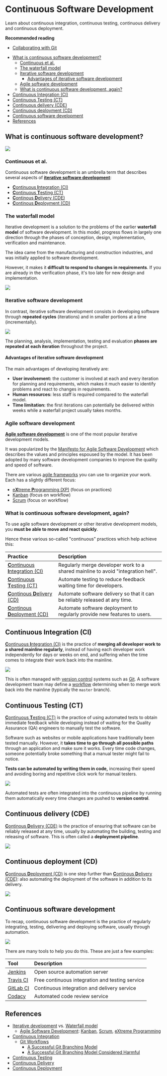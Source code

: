 # Continuous Software Development

Learn about continuous integration, continuous testing, continuous delivery and continuous deployment.

<!-- slide-include ../../BANNER.md -->

**Recommended reading**

* [Collaborating with Git](../git-collaborating/)

<!-- START doctoc generated TOC please keep comment here to allow auto update -->
<!-- DON'T EDIT THIS SECTION, INSTEAD RE-RUN doctoc TO UPDATE -->

- [What is continuous software development?](#what-is-continuous-software-development)
  - [Continuous et al.](#continuous-et-al)
  - [The waterfall model](#the-waterfall-model)
  - [Iterative software development](#iterative-software-development)
    - [Advantages of iterative software development](#advantages-of-iterative-software-development)
  - [Agile software development](#agile-software-development)
  - [What is continuous software development, again?](#what-is-continuous-software-development-again)
- [Continuous Integration (CI)](#continuous-integration-ci)
- [Continuous Testing (CT)](#continuous-testing-ct)
- [Continuous delivery (CDE)](#continuous-delivery-cde)
- [Continuous deployment (CD)](#continuous-deployment-cd)
- [Continuous software development](#continuous-software-development)
- [References](#references)

<!-- END doctoc generated TOC please keep comment here to allow auto update -->



## What is continuous software development?

<!-- slide-front-matter class: center, middle -->

<p class='center'><img class='w80' src='images/continuous.png' /></p>

### Continuous et al.

Continuous software development is an umbrella term that describes several aspects of [**iterative software development**][iterative]:

* [**C**ontinuous **I**ntegration (CI)][ci]
* [**C**ontinuous **T**esting (CT)][ct]
* [**C**ontinous **D**elivery (CDE)][cde]
* [**C**ontinous **D**eployment (CD)][cd]

### The waterfall model

Iterative development is a solution to the problems of the earlier **waterfall model** of software development.
In this model, progress flows in largely one direction through the phases of conception, design, implementation, verification and maintenance.

<!-- slide-column -->

The idea came from the manufacturing and construction industries,
and was initially applied to software development.

However, it makes it **difficult to respond to changes in requirements**.
If you are already in the verification phase, it's too late for new design and implementation.

<!-- slide-column 65 -->

<img class='w100' src='images/waterfall.png' />

### Iterative software development

In contrast, iterative software development consists in developing software through **repeated cycles** (iterations) and in smaller portions at a time (incrementally).

<p class='center'><img class='w70' src='images/iterative.png' /></p>

The planning, analysis, implementation, testing and evaluation **phases are repeated at each iteration** throughout the project.

#### Advantages of iterative software development

The main advantages of developing iteratively are:

* **User involvement:** the customer is involved at each and every iteration for planning and requirements,
  which makes it much easier to identify problems and react to changes in requirements.
* **Human resources:** less staff is required compared to the waterfall model.
* **Time limitation:** the first iterations can potentially be delivered within weeks while a waterfall project usually takes months.

### Agile software development

[**Agile software development**][agile] is one of the most popular iterative development models.

It was popularized by the [Manifesto for Agile Software Development][agile-manifesto]
which describes the values and principles espoused by the model.
It has been adopted by many software development companies to improve the quality and speed of software.

There are various [agile frameworks][agile-frameworks] you can use to organize your work.
Each has a slightly different focus:

* [e**X**treme **P**rogramming (XP)][xp] (focus on practices)
* [Kanban][kanban] (focus on workflow)
* [Scrum][scrum] (focus on workflow)

### What is continuous software development, again?

To use agile software development or other iterative development models,
you **must be able to move and react quickly**.

Hence these various so-called "continuous" practices which help achieve this:

Practice                                  | Description
:---------------------------------------- | :-------------------------------------------------------------------------------
[**C**ontinuous **I**ntegration (CI)][ci] | Regularly merge developer work to a shared mainline to avoid "integration hell".
[**C**ontinuous **T**esting (CT)][ct]     | Automate testing to reduce feedback waiting time for developers.
[**C**ontinous **D**elivery (CD)][cde]    | Automate software delivery so that it can be reliably released at any time.
[**C**ontinous **D**eployment (CD)][cd]   | Automate software deployment to regularly provide new features to users.



## Continuous Integration (CI)

[**C**ontinuous **I**ntegration (CI)][ci] is the practice of **merging all developer work to a shared mainline regularly**,
instead of having each developer work independently for days or weeks on end, and suffering when the time comes to integrate their work back into the mainline.

<p class='center'><img class='w80' src='images/git-workflow.png' /></p>

This is often managed with [version control][vcs] systems such as [Git][git].
A software development team may define a [workflow][git-workflows] determining when to merge work back into the mainline
(typically the `master` branch).



## Continuous Testing (CT)

[**C**ontinuous **T**esting (CT)][ct] is the practice of using automated tests
to obtain immediate feedback while developing instead of waiting for the Quality Assurance (QA) engineers to manually test the software.

<!-- slide-column 60 -->

Software such as websites or mobile applications have traditionally been tested manually.
However, it **takes time to go through all possible paths** through an application and make sure it works.
Every time code changes, someone potentially broke something that a manual tester might fail to notice.

**Tests can be automated by writing them in code,**
increasing their speed and avoiding boring and repetitive click work for manual testers.

<!-- slide-column -->

<img class='w100' src='images/continuous-testing.png' />

<!-- slide-container -->

Automated tests are often integrated into the continuous pipeline by running them automatically
every time changes are pushed to **version control**.



## Continuous delivery (CDE)

[**C**ontinous **D**elivery (CDE)][cde] is the practice of ensuring that software can be reliably released at any time,
usually by automating the building, testing and releasing of software.
This is often called a **deployment pipeline**.

<p class='center'><img class='w70' src='images/continuous-delivery.png' /></p>



## Continuous deployment (CD)

[**C**ontinous **D**eployment (CD)][cd] is one step further than [**C**ontinous **D**elivery (CDE)][cde]:
also automating the deployment of the software in addition to its delivery.

<p class='center'><img class='w70' src='images/continuous-deployment.jpg' /></p>



## Continuous software development

<!-- slide-column -->

To recap, continuous software development is the practice of regularly
integrating, testing, delivering and deploying software, usually through automation.

<!-- slide-column 60 -->

<p class='center'><img class='w100' src='images/continuous.png' /></p>

<!-- slide-container -->

There are many tools to help you do this.
These are just a few examples:

Tool                   | Description
:---                   | :---
[Jenkins][jenkins]     | Open source automation server
[Travis CI][travis]    | Free continuous integration and testing service
[GitLab CI][gitlab-ci] | Continuous integration and delivery service
[Codacy][codacy]       | Automated code review service



## References

* [Iterative development][iterative] vs. [Waterfall model][waterfall]
  * [Agile Software Development][agile]: [Kanban][kanban], [Scrum][scrum], [eXtreme Programming][xp]
* [Continuous Integration][ci]
  * [Git Workflows][git-workflows]
     * [A Successful Git Branching Model][git-model]
     * [A Successful Git Branching Model Considered Harmful][git-model-harmful]
* [Continuous Testing][ct]
* [Continuous Delivery][cde]
* [Continuous Deployment][cd]



[agile]: https://en.wikipedia.org/wiki/Agile_software_development
[agile-frameworks]: https://en.wikipedia.org/wiki/Agile_software_development#Agile_software_development_methods
[agile-manifesto]: https://agilemanifesto.org/
[cd]: https://en.wikipedia.org/wiki/Continuous_deployment
[cde]: https://en.wikipedia.org/wiki/Continuous_delivery
[ci]: https://en.wikipedia.org/wiki/Continuous_integration
[codacy]: https://www.codacy.com/
[ct]: https://en.wikipedia.org/wiki/Continuous_testing
[git]: https://git-scm.com/
[gitlab-ci]: https://about.gitlab.com/product/continuous-integration/
[git-model]: https://nvie.com/posts/a-successful-git-branching-model/
[git-model-harmful]: https://barro.github.io/2016/02/a-succesful-git-branching-model-considered-harmful/
[git-workflows]: https://git-scm.com/book/en/v2/Git-Branching-Branching-Workflows
[iterative]: https://en.wikipedia.org/wiki/Iterative_and_incremental_development
[jenkins]: https://jenkins.io/
[kanban]: https://en.wikipedia.org/wiki/Kanban_(development)
[scrum]: https://en.wikipedia.org/wiki/Scrum_(software_development)
[travis]: https://jenkins.io/
[vcs]: https://en.wikipedia.org/wiki/Version_control
[waterfall]: https://en.wikipedia.org/wiki/Waterfall_model
[xp]: https://en.wikipedia.org/wiki/Extreme_programming
